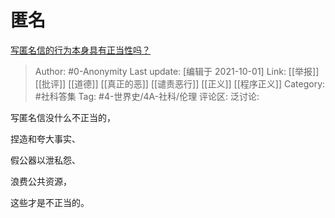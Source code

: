 # 匿名
[写匿名信的行为本身具有正当性吗？](https://www.zhihu.com/question/490036611/answer/2149517054)

> Author: #0-Anonymity
> Last update: [编辑于 2021-10-01]
> Link: [[举报]] [[批评]] [[道德]] [[真正的恶]] [[谴责恶行]] [[正义]] [[程序正义]]
> Category: #社科答集
> Tag: #4-世界史/4A-社科/伦理
> 评论区:
> 泛讨论:

写匿名信没什么不正当的，

捏造和夸大事实、

假公器以泄私怨、

浪费公共资源，

这些才是不正当的。
